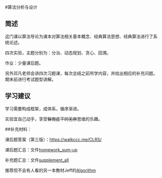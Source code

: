 

#算法分析与设计

## 简述

这门课以算法导论为课本对算法相关基本概念、经典算法思想、经典算法进行了系统论述。

四次实验，主题分别为：分治、动态规划、贪心、回溯。

作业：少量课后题。

另外邓凡老师会讲四次习题课，每次总结之前所学内容，并给出相应的补充问题。期末前进行考试题型讲解。



## 学习建议

学习需要构成框架，成体系，循序渐进。

实验宜自己动手，享受~~智商底下的无奈~~思维的乐趣。



##补充材料：

课后题答案（第三版）：https://walkccc.me/CLRS/

课后题汇总：文件[homework_sum-up](./homework_sum-up.pdf)

补充题汇总：文件[supplement_all](./supplement_all.md)

推荐但不会有人看的另一本教材Jeff的[Algorithm](https://jeffe.cs.illinois.edu/teaching/algorithms/book/Algorithms-JeffE.pdf)

